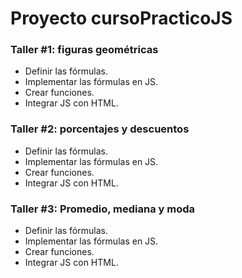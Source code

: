 # Proyecto cursoPracticoJS

### <b>Taller #1:</b> figuras geométricas

- Definir las fórmulas.
- Implementar las fórmulas en JS.
- Crear funciones.
- Integrar JS con HTML.

### <b>Taller #2:</b> porcentajes y descuentos

- Definir las fórmulas.
- Implementar las fórmulas en JS.
- Crear funciones.
- Integrar JS con HTML.

### <b>Taller #3:</b> Promedio, mediana y moda

- Definir las fórmulas.
- Implementar las fórmulas en JS.
- Crear funciones.
- Integrar JS con HTML.